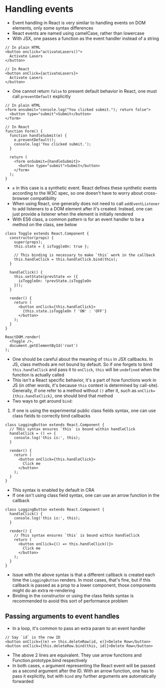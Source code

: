 # Handling events

- Event handling in React is very similar to handling events on DOM elements, only some syntax differences 
- React events are named using camelCase, rather than lowercase
- With JSX, one passes a function as the event handler instead of a string

```
// In plain HTML
<button onclick="activateLasers()">
  Activate Lasers
</button>
```

```
// In React
<button onClick={activateLasers}>
  Activate Lasers
</button>
```

- One cannot return `false` to present default behavior in React, one must call `preventDefault` explicitly

```
// In plain HTML
<form onsubmit="console.log("You clicked submit."); return false">
  <button type="submit">Submit</button>
</form>
```

```
// In React
function Form() {
  function handleSubmit(e) {
    e.preventDefault();
    console.log('You clicked submit.');
  }

  return (
    <form onSubmit={handleSubmit}>
      <button type="submit">Submit</button>
    </form>
  );
}
```

- `e` in this case is a synthetic event. React defines these synthetic events according to the W3C spec, so one doesn't have to worry about cross-browser compatibility
- When using React, one generally does not need to call `addEventListener` to add listeners to a DOM element after it's created. Instead, one can just provide a listener when the element is initially rendered
- With ES6 class, a common pattern is for an event handler to be a method on the class, see below

```
class Toggle extends React.Component {
  constructor(props) {
    super(props);
    this.state = { isToggleOn: true };

    // This binding is necessary to make `this` work in the callback
    this.handleClick = this.handleClick.bind(this);
  }

  handleClick() {
    this.setState(prevState => ({
      isToggleOn: !prevState.isToggleOn
    }));
  }

  render() {
    return (
      <button onClick={this.handleClick}>
        {this.state.isToggleOn ? 'ON' : 'OFF'}
      </button>
    );
  }
}

ReactDOM.render(
  <Toggle />,
  document.getElementById('root')
);
```

- One should be careful about the meaning of `this` in JSX callbacks. In JS, class methods are not bound by default. So if one forgets to bind `this.handleClick` and pass it to `onClick`, `this` will be `undefined` when the function is actually called
- This isn't a React specific behavior, it's a part of how functions work in JS (in other words, it's because `this` context is determined by call-site). Generally, if one refer to a method without `()` after it, such as `onClick={this.handleClick}`, one should bind that method
- Two ways to get around `bind`:
1. If one is using the experimental public class fields syntax, one can use class fields to correctly bind callbacks

```
class LoggingButton extends React.Component {
  // THis syntax ensures `this` is bound within handleClick
  handleClick = () => {
    console.log('this is:', this);
  }

  render() {
    return (
      <button onClick={this.handleClick}>
        Click me
      </button>
    );
  }
}
```

- This syntax is enabled by default in CRA
- If one isn't using class field syntax, one can use an arrow function in the callback

```
class LoggingButton extends React.Component {
  handleClick() {
    console.log('this is:', this);
  }

  render() {
    // This syntax ensures `this` is bound within handleClick
    return (
      <button onClick={() => this.handleClick()}>
        Click me
      </button>
    );
  }
}
```

- Issue with the above syntax is that a different callback is created each time the `LoggingButton` renders. In most cases, that's fine, but if this callback is passed as a prop to a lower component, those components might do an extra re-rendering
- Binding in the constructor or using the class fields syntax is recommended to avoid this sort of performance problem

## Passing arguments to event handles

- In a loop, it's common to pass an extra param to an event handler

```
// Say `id` is the row ID
<button onClick={(e) => this.deleteRow(id, e)}>Delete Row</button>
<button onClick={this.deleteRow.bind(this, id)}>Delete Row</button>
```

- The above 2 lines are equivalent. They use arrow functions and Function.prototype.bind respectively
- In both cases, `e` argument representing the React event will be passed as a second argument after the ID. With an arrow function, one has to pass it explicitly, but with `bind` any further arguments are automatically forwarded